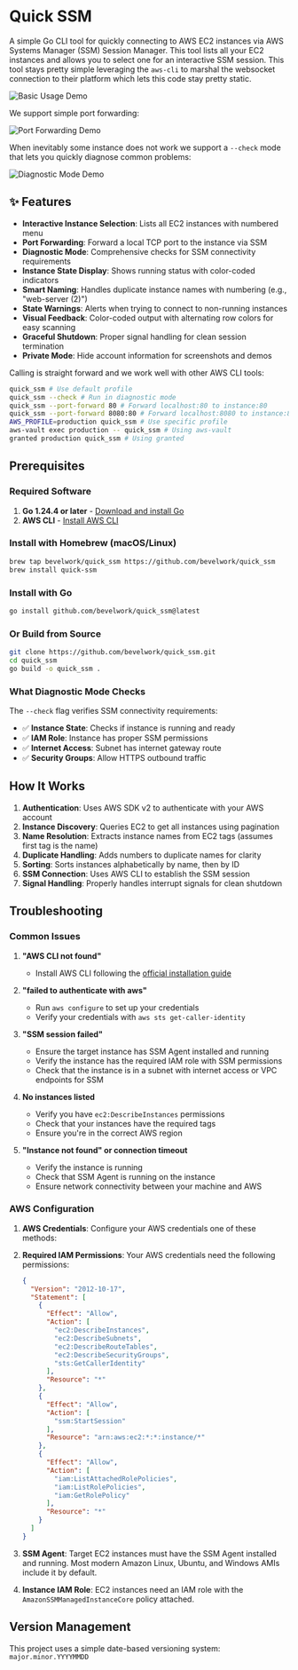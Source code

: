 # Quick SSM

A simple Go CLI tool for quickly connecting to AWS EC2 instances via AWS Systems Manager (SSM) Session Manager. This tool lists all your EC2 instances and allows you to select one for an interactive SSM session. This tool stays pretty simple leveraging the `aws-cli` to marshal the websocket connection to their platform which lets this code stay pretty static.

![Basic Usage Demo](media/basic.gif)

We support simple port forwarding:

![Port Forwarding Demo](media/port-forward.gif)

When inevitably some instance does not work we support a `--check` mode that lets you quickly diagnose common problems:

![Diagnostic Mode Demo](media/check-mode.gif)

## ✨ Features

- **Interactive Instance Selection**: Lists all EC2 instances with numbered menu
- **Port Forwarding**: Forward a local TCP port to the instance via SSM
- **Diagnostic Mode**: Comprehensive checks for SSM connectivity requirements
- **Instance State Display**: Shows running status with color-coded indicators
- **Smart Naming**: Handles duplicate instance names with numbering (e.g., "web-server (2)")
- **State Warnings**: Alerts when trying to connect to non-running instances
- **Visual Feedback**: Color-coded output with alternating row colors for easy scanning
- **Graceful Shutdown**: Proper signal handling for clean session termination
- **Private Mode**: Hide account information for screenshots and demos

Calling is straight forward and we work well with other AWS CLI tools:

```bash
quick_ssm # Use default profile
quick_ssm --check # Run in diagnostic mode
quick_ssm --port-forward 80 # Forward localhost:80 to instance:80
quick_ssm --port-forward 8080:80 # Forward localhost:8080 to instance:80
AWS_PROFILE=production quick_ssm # Use specific profile
aws-vault exec production -- quick_ssm # Using aws-vault
granted production quick_ssm # Using granted
```

## Prerequisites

### Required Software

1. **Go 1.24.4 or later** - [Download and install Go](https://golang.org/dl/)
2. **AWS CLI** - [Install AWS CLI](https://docs.aws.amazon.com/cli/latest/userguide/getting-started-install.html#getting-started-install-instructions)

### Install with Homebrew (macOS/Linux)
```bash
brew tap bevelwork/quick_ssm https://github.com/bevelwork/quick_ssm
brew install quick-ssm
```

### Install with Go
```bash
go install github.com/bevelwork/quick_ssm@latest
```

### Or Build from Source
```bash
git clone https://github.com/bevelwork/quick_ssm.git
cd quick_ssm
go build -o quick_ssm .
```

### What Diagnostic Mode Checks

The `--check` flag verifies SSM connectivity requirements:

- ✅ **Instance State**: Checks if instance is running and ready
- ✅ **IAM Role**: Instance has proper SSM permissions
- ✅ **Internet Access**: Subnet has internet gateway route  
- ✅ **Security Groups**: Allow HTTPS outbound traffic

## How It Works

1. **Authentication**: Uses AWS SDK v2 to authenticate with your AWS account
2. **Instance Discovery**: Queries EC2 to get all instances using pagination
3. **Name Resolution**: Extracts instance names from EC2 tags (assumes first tag is the name)
4. **Duplicate Handling**: Adds numbers to duplicate names for clarity
5. **Sorting**: Sorts instances alphabetically by name, then by ID
6. **SSM Connection**: Uses AWS CLI to establish the SSM session
7. **Signal Handling**: Properly handles interrupt signals for clean shutdown

## Troubleshooting

### Common Issues

1. **"AWS CLI not found"**
   - Install AWS CLI following the [official installation guide](https://docs.aws.amazon.com/cli/latest/userguide/getting-started-install.html)

2. **"failed to authenticate with aws"**
   - Run `aws configure` to set up your credentials
   - Verify your credentials with `aws sts get-caller-identity`

3. **"SSM session failed"**
   - Ensure the target instance has SSM Agent installed and running
   - Verify the instance has the required IAM role with SSM permissions
   - Check that the instance is in a subnet with internet access or VPC endpoints for SSM

4. **No instances listed**
   - Verify you have `ec2:DescribeInstances` permissions
   - Check that your instances have the required tags
   - Ensure you're in the correct AWS region

5. **"Instance not found" or connection timeout**
   - Verify the instance is running
   - Check that SSM Agent is running on the instance
   - Ensure network connectivity between your machine and AWS

### AWS Configuration

1. **AWS Credentials**: Configure your AWS credentials one of these methods:
2. **Required IAM Permissions**: Your AWS credentials need the following permissions:
   ```json
   {
     "Version": "2012-10-17",
     "Statement": [
       {
         "Effect": "Allow",
         "Action": [
           "ec2:DescribeInstances",
           "ec2:DescribeSubnets",
           "ec2:DescribeRouteTables",
           "ec2:DescribeSecurityGroups",
           "sts:GetCallerIdentity"
         ],
         "Resource": "*"
       },
       {
         "Effect": "Allow",
         "Action": [
           "ssm:StartSession"
         ],
         "Resource": "arn:aws:ec2:*:*:instance/*"
       },
       {
         "Effect": "Allow",
         "Action": [
           "iam:ListAttachedRolePolicies",
           "iam:ListRolePolicies",
           "iam:GetRolePolicy"
         ],
         "Resource": "*"
       }
     ]
   }
   ```

3. **SSM Agent**: Target EC2 instances must have the SSM Agent installed and running. Most modern Amazon Linux, Ubuntu, and Windows AMIs include it by default.

4. **Instance IAM Role**: EC2 instances need an IAM role with the `AmazonSSMManagedInstanceCore` policy attached.

## Version Management

This project uses a simple date-based versioning system: `major.minor.YYYYMMDD`
